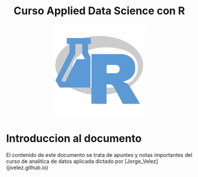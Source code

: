 <div align="center">
  <h1>Curso Applied Data Science con R</h1>
</div>
<div align="center"> 
  <img src="readme_img/logoR.png" width="250">
</div>

# Introduccion al documento

El contenido de este documento se trata de apuntes y notas importantes del curso de analitica de datos aplicada dictado por [Jorge_Velez] (jivelez.github.io) 